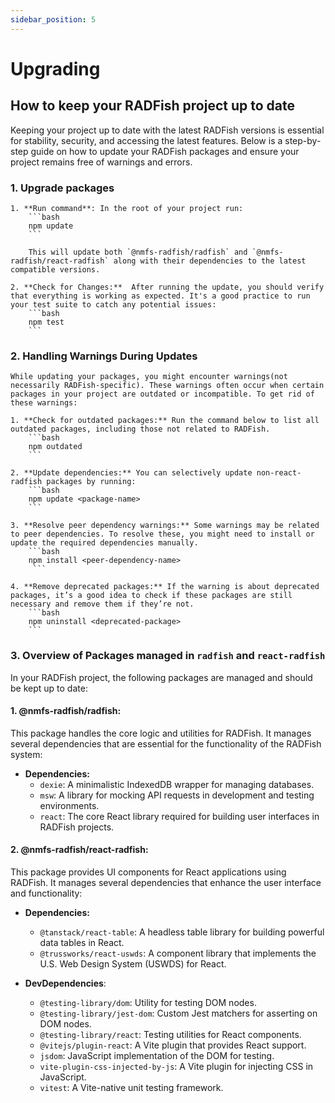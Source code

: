 ```yaml
---
sidebar_position: 5
---
```


# Upgrading

## How to keep your RADFish project up to date

Keeping your project up to date with the latest RADFish versions is essential for stability, security, and accessing the latest features. Below is a step-by-step guide on how to update your RADFish packages and ensure your project remains free of warnings and errors.

### 1. Upgrade packages

    1. **Run command**: In the root of your project run:
        ```bash
        npm update
        ```

        This will update both `@nmfs-radfish/radfish` and `@nmfs-radfish/react-radfish` along with their dependencies to the latest compatible versions.

    2. **Check for Changes:**  After running the update, you should verify that everything is working as expected. It's a good practice to run your test suite to catch any potential issues:
        ```bash
        npm test
        ```

### 2. Handling Warnings During Updates

    While updating your packages, you might encounter warnings(not necessarily RADFish-specific). These warnings often occur when certain packages in your project are outdated or incompatible. To get rid of these warnings:

    1. **Check for outdated packages:** Run the command below to list all outdated packages, including those not related to RADFish.
        ```bash
        npm outdated
        ```

    2. **Update dependencies:** You can selectively update non-react-radfish packages by running:
        ```bash
        npm update <package-name>
        ```

    3. **Resolve peer dependency warnings:** Some warnings may be related to peer dependencies. To resolve these, you might need to install or update the required dependencies manually.
        ```bash
        npm install <peer-dependency-name>
         ```

    4. **Remove deprecated packages:** If the warning is about deprecated packages, it’s a good idea to check if these packages are still necessary and remove them if they’re not.
        ```bash
        npm uninstall <deprecated-package>
        ```

### 3. Overview of Packages managed in `radfish` and `react-radfish`

In your RADFish project, the following packages are managed and should be kept up to date:

#### 1. @nmfs-radfish/radfish:
This package handles the core logic and utilities for RADFish. It manages several dependencies that are essential for the functionality of the RADFish system:

   - **Dependencies:**
        - `dexie`: A minimalistic IndexedDB wrapper for managing databases.
        - `msw`: A library for mocking API requests in development and testing environments.
        - `react`: The core React library required for building user interfaces in RADFish projects.

#### 2. @nmfs-radfish/react-radfish:

   This package provides UI components for React applications using RADFish. It manages several dependencies that enhance the user interface and functionality:

   - **Dependencies:**

        - `@tanstack/react-table`: A headless table library for building powerful data tables in React.
        - `@trussworks/react-uswds`: A component library that implements the U.S. Web Design System (USWDS) for React.

   - **DevDependencies**:
        - `@testing-library/dom`: Utility for testing DOM nodes.
        - `@testing-library/jest-dom`: Custom Jest matchers for asserting on DOM nodes.
        - `@testing-library/react`: Testing utilities for React components.
        - `@vitejs/plugin-react`: A Vite plugin that provides React support.
        - `jsdom`: JavaScript implementation of the DOM for testing.
        - `vite-plugin-css-injected-by-js`: A Vite plugin for injecting CSS in JavaScript.
        - `vitest`: A Vite-native unit testing framework.
